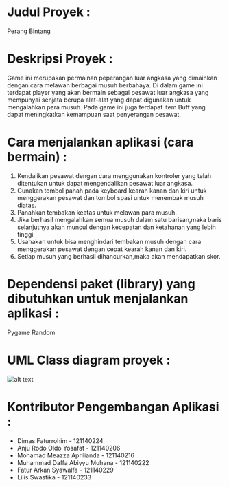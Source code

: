 # Judul Proyek :
Perang Bintang


# Deskripsi Proyek :
Game ini merupakan permainan peperangan luar angkasa yang dimainkan dengan cara melawan berbagai musuh berbahaya.
Di dalam game ini terdapat player yang akan bermain sebagai pesawat luar angkasa yang mempunyai senjata berupa alat-alat yang dapat digunakan untuk mengalahkan para musuh. Pada game ini juga terdapat item Buff yang dapat meningkatkan kemampuan saat penyerangan pesawat.


# Cara menjalankan aplikasi (cara bermain) :
1. Kendalikan pesawat dengan cara menggunakan kontroler yang telah ditentukan untuk dapat mengendalikan pesawat luar angkasa.
2. Gunakan tombol panah pada keyboard kearah kanan dan kiri untuk menggerakan pesawat dan tombol spasi untuk menembak musuh diatas.
3. Panahkan tembakan keatas untuk melawan para musuh.
4. Jika berhasil mengalahkan semua musuh dalam satu barisan,maka baris selanjutnya akan muncul dengan kecepatan dan ketahanan yang lebih tinggi
5. Usahakan untuk bisa menghindari tembakan musuh dengan cara menggerakan pesawat dengan cepat kearah kanan dan kiri.
6. Setiap musuh yang berhasil dihancurkan,maka akan mendapatkan skor.


# Dependensi paket (library) yang dibutuhkan untuk menjalankan aplikasi :
Pygame
Random

# UML Class diagram proyek :
![alt text](https://github.com/MDaffaAM/TUBES-PBO/blob/main/UML%20Class%20Diagram.png)

# Kontributor Pengembangan Aplikasi :
- Dimas Faturrohim - 121140224
- Anju Rodo Oldo Yosafat - 121140206
- Mohamad Meazza Aprilianda - 121140216
- Muhammad Daffa Abiyyu Muhana - 121140222
- Fatur Arkan Syawalfa - 121140229
- Lilis Swastika - 121140233
